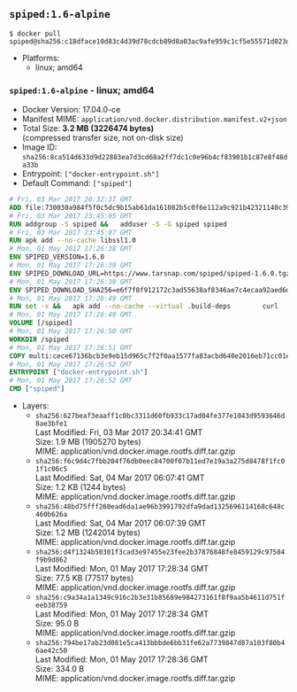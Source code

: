## `spiped:1.6-alpine`

```console
$ docker pull spiped@sha256:c18dface10d83c4d39d78cdcb89d8a03ac9afe959c1cf5e55571d023d3a7a5c2
```

-	Platforms:
	-	linux; amd64

### `spiped:1.6-alpine` - linux; amd64

-	Docker Version: 17.04.0-ce
-	Manifest MIME: `application/vnd.docker.distribution.manifest.v2+json`
-	Total Size: **3.2 MB (3226474 bytes)**  
	(compressed transfer size, not on-disk size)
-	Image ID: `sha256:8ca514d633d9d22883ea7d3cd68a2ff7dc1c0e96b4cf83901b1c87e8f48da33b`
-	Entrypoint: `["docker-entrypoint.sh"]`
-	Default Command: `["spiped"]`

```dockerfile
# Fri, 03 Mar 2017 20:32:37 GMT
ADD file:730030a984f5f0c5dc9b15ab61da161082b5c0f6e112a9c921b42321140c3927 in / 
# Fri, 03 Mar 2017 23:45:05 GMT
RUN addgroup -S spiped &&	adduser -S -G spiped spiped
# Fri, 03 Mar 2017 23:45:07 GMT
RUN apk add --no-cache libssl1.0
# Mon, 01 May 2017 17:26:38 GMT
ENV SPIPED_VERSION=1.6.0
# Mon, 01 May 2017 17:26:39 GMT
ENV SPIPED_DOWNLOAD_URL=https://www.tarsnap.com/spiped/spiped-1.6.0.tgz
# Mon, 01 May 2017 17:26:39 GMT
ENV SPIPED_DOWNLOAD_SHA256=e6f7f8f912172c3ad55638af8346ae7c4ecaa92aed6d3fb60f2bda4359cba1e4
# Mon, 01 May 2017 17:26:49 GMT
RUN set -x &&	apk add --no-cache --virtual .build-deps 		curl 		gcc 		make 		musl-dev 		openssl-dev 		tar &&	curl -fsSL "$SPIPED_DOWNLOAD_URL" -o spiped.tar.gz &&	echo "$SPIPED_DOWNLOAD_SHA256 *spiped.tar.gz" |sha256sum -c - &&	mkdir -p /usr/local/src/spiped &&	tar xzf "spiped.tar.gz" -C /usr/local/src/spiped --strip-components=1 &&	rm "spiped.tar.gz" &&	CC=gcc make -C /usr/local/src/spiped &&	make -C /usr/local/src/spiped install &&	rm -rf /usr/local/src/spiped &&	apk del .build-deps
# Mon, 01 May 2017 17:26:49 GMT
VOLUME [/spiped]
# Mon, 01 May 2017 17:26:50 GMT
WORKDIR /spiped
# Mon, 01 May 2017 17:26:51 GMT
COPY multi:cece67136bcb3e9eb15d965c7f2f0aa1577fa83acbd640e2016eb71cc01e0cfa in /usr/local/bin/ 
# Mon, 01 May 2017 17:26:52 GMT
ENTRYPOINT ["docker-entrypoint.sh"]
# Mon, 01 May 2017 17:26:52 GMT
CMD ["spiped"]
```

-	Layers:
	-	`sha256:627beaf3eaaff1c0bc3311d60fb933c17ad04fe377e1043d9593646d8ae3bfe1`  
		Last Modified: Fri, 03 Mar 2017 20:34:41 GMT  
		Size: 1.9 MB (1905270 bytes)  
		MIME: application/vnd.docker.image.rootfs.diff.tar.gzip
	-	`sha256:f6c9d4c7fbb204f76db0eec84700f07b11ed7e19a3a275d8478f1fc01f1c06c5`  
		Last Modified: Sat, 04 Mar 2017 06:07:41 GMT  
		Size: 1.2 KB (1244 bytes)  
		MIME: application/vnd.docker.image.rootfs.diff.tar.gzip
	-	`sha256:48bd75fff260ead6da1ae96b3991792dfa9dad1325696114168c648c460b626a`  
		Last Modified: Sat, 04 Mar 2017 06:07:39 GMT  
		Size: 1.2 MB (1242014 bytes)  
		MIME: application/vnd.docker.image.rootfs.diff.tar.gzip
	-	`sha256:d4f1324b50301f3cad3e97455e23fee2b37876848fe8459129c97584f9b9d862`  
		Last Modified: Mon, 01 May 2017 17:28:34 GMT  
		Size: 77.5 KB (77517 bytes)  
		MIME: application/vnd.docker.image.rootfs.diff.tar.gzip
	-	`sha256:c9a34a1a1349c916c2b3e31b85689e984273161f8f9aa5b4611d751feeb38759`  
		Last Modified: Mon, 01 May 2017 17:28:34 GMT  
		Size: 95.0 B  
		MIME: application/vnd.docker.image.rootfs.diff.tar.gzip
	-	`sha256:794be17ab23d081e5ca413bbbde6bb31fe62a7739847d87a103f80b46ae42c50`  
		Last Modified: Mon, 01 May 2017 17:28:36 GMT  
		Size: 334.0 B  
		MIME: application/vnd.docker.image.rootfs.diff.tar.gzip
